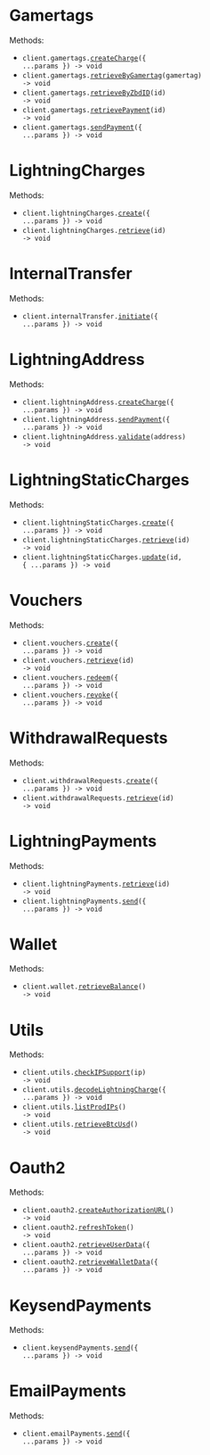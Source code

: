 # Gamertags

Methods:

- <code title="post /v0/gamertag/charges">client.gamertags.<a href="./src/resources/gamertags.ts">createCharge</a>({ ...params }) -> void</code>
- <code title="get /v0/user-id/gamertag/{gamertag}">client.gamertags.<a href="./src/resources/gamertags.ts">retrieveByGamertag</a>(gamertag) -> void</code>
- <code title="get /v0/gamertag/user-id/{id}">client.gamertags.<a href="./src/resources/gamertags.ts">retrieveByZbdID</a>(id) -> void</code>
- <code title="get /v0/gamertag/transaction/{id}">client.gamertags.<a href="./src/resources/gamertags.ts">retrievePayment</a>(id) -> void</code>
- <code title="post /v0/gamertag/send-payment">client.gamertags.<a href="./src/resources/gamertags.ts">sendPayment</a>({ ...params }) -> void</code>

# LightningCharges

Methods:

- <code title="post /v0/charges">client.lightningCharges.<a href="./src/resources/lightning-charges.ts">create</a>({ ...params }) -> void</code>
- <code title="get /v0/charges/{id}">client.lightningCharges.<a href="./src/resources/lightning-charges.ts">retrieve</a>(id) -> void</code>

# InternalTransfer

Methods:

- <code title="post /v0/internal-transfer">client.internalTransfer.<a href="./src/resources/internal-transfer.ts">initiate</a>({ ...params }) -> void</code>

# LightningAddress

Methods:

- <code title="post /v0/ln-address/fetch-charge">client.lightningAddress.<a href="./src/resources/lightning-address.ts">createCharge</a>({ ...params }) -> void</code>
- <code title="post /v0/ln-address/send-payment">client.lightningAddress.<a href="./src/resources/lightning-address.ts">sendPayment</a>({ ...params }) -> void</code>
- <code title="get /v0/ln-address/validate/{address}">client.lightningAddress.<a href="./src/resources/lightning-address.ts">validate</a>(address) -> void</code>

# LightningStaticCharges

Methods:

- <code title="post /v0/static-charges">client.lightningStaticCharges.<a href="./src/resources/lightning-static-charges.ts">create</a>({ ...params }) -> void</code>
- <code title="get /v0/static-charges/{id}">client.lightningStaticCharges.<a href="./src/resources/lightning-static-charges.ts">retrieve</a>(id) -> void</code>
- <code title="patch /v0/static-charges/{id}">client.lightningStaticCharges.<a href="./src/resources/lightning-static-charges.ts">update</a>(id, { ...params }) -> void</code>

# Vouchers

Methods:

- <code title="post /v1/create-voucher">client.vouchers.<a href="./src/resources/vouchers.ts">create</a>({ ...params }) -> void</code>
- <code title="get /v0/vouchers/{id}">client.vouchers.<a href="./src/resources/vouchers.ts">retrieve</a>(id) -> void</code>
- <code title="post /v0/redeem-voucher">client.vouchers.<a href="./src/resources/vouchers.ts">redeem</a>({ ...params }) -> void</code>
- <code title="post /v0/revoke-voucher">client.vouchers.<a href="./src/resources/vouchers.ts">revoke</a>({ ...params }) -> void</code>

# WithdrawalRequests

Methods:

- <code title="post /v0/withdrawal-requests">client.withdrawalRequests.<a href="./src/resources/withdrawal-requests.ts">create</a>({ ...params }) -> void</code>
- <code title="get /v0/withdrawal-requests/{id}">client.withdrawalRequests.<a href="./src/resources/withdrawal-requests.ts">retrieve</a>(id) -> void</code>

# LightningPayments

Methods:

- <code title="get /v0/payments/{id}">client.lightningPayments.<a href="./src/resources/lightning-payments.ts">retrieve</a>(id) -> void</code>
- <code title="post /v0/payments">client.lightningPayments.<a href="./src/resources/lightning-payments.ts">send</a>({ ...params }) -> void</code>

# Wallet

Methods:

- <code title="get /v0/wallet">client.wallet.<a href="./src/resources/wallet.ts">retrieveBalance</a>() -> void</code>

# Utils

Methods:

- <code title="get /v0/is-supported-region/{ip}">client.utils.<a href="./src/resources/utils.ts">checkIPSupport</a>(ip) -> void</code>
- <code title="post /v0/decode-invoice">client.utils.<a href="./src/resources/utils.ts">decodeLightningCharge</a>({ ...params }) -> void</code>
- <code title="get /v0/prod-ips">client.utils.<a href="./src/resources/utils.ts">listProdIPs</a>() -> void</code>
- <code title="get /v0/btcusd">client.utils.<a href="./src/resources/utils.ts">retrieveBtcUsd</a>() -> void</code>

# Oauth2

Methods:

- <code title="get /v1/oauth2/authorize">client.oauth2.<a href="./src/resources/oauth2.ts">createAuthorizationURL</a>() -> void</code>
- <code title="post /v1/oauth2/token">client.oauth2.<a href="./src/resources/oauth2.ts">refreshToken</a>() -> void</code>
- <code title="get /v1/oauth2/user">client.oauth2.<a href="./src/resources/oauth2.ts">retrieveUserData</a>({ ...params }) -> void</code>
- <code title="get /v1/oauth2/wallet">client.oauth2.<a href="./src/resources/oauth2.ts">retrieveWalletData</a>({ ...params }) -> void</code>

# KeysendPayments

Methods:

- <code title="post /v0/keysend-payment">client.keysendPayments.<a href="./src/resources/keysend-payments.ts">send</a>({ ...params }) -> void</code>

# EmailPayments

Methods:

- <code title="post /v0/email/send-payment">client.emailPayments.<a href="./src/resources/email-payments.ts">send</a>({ ...params }) -> void</code>
